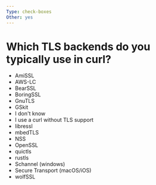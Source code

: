 ```yaml
---
Type: check-boxes
Other: yes
---
```

# Which TLS backends do you typically use in curl?

- AmiSSL
- AWS-LC
- BearSSL
- BoringSSL
- GnuTLS
- GSkit
- I don't know
- I use a curl without TLS support
- libressl
- mbedTLS
- NSS
- OpenSSL
- quictls
- rustls
- Schannel (windows)
- Secure Transport (macOS/iOS)
- wolfSSL
